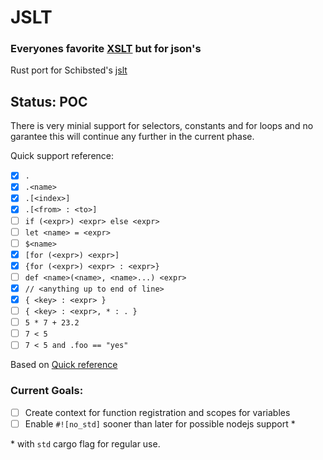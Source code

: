 # JSLT

### Everyones favorite [XSLT](https://www.w3schools.com/xml/xsl_intro.asp) but for json's

Rust port for Schibsted's [jslt](https://github.com/schibsted/jslt#jslt)

## Status: POC

There is very minial support for selectors, constants and for loops and no garantee this will continue any further in the current phase.

Quick support reference:

- [x] `.`
- [x] `.<name>`
- [x] `.[<index>]`
- [x] `.[<from> : <to>]`
- [ ] `if (<expr>) <expr> else <expr>`
- [ ] `let <name> = <expr>`
- [ ] `$<name>`
- [x] `[for (<expr>) <expr>]`
- [x] `{for (<expr>) <expr> : <expr>}`
- [ ] `def <name>(<name>, <name>...) <expr>	`
- [x] `// <anything up to end of line>`
- [x] `{ <key> : <expr> }`
- [ ] `{ <key> : <expr>, * : . }`
- [ ] `5 * 7 + 23.2`
- [ ] `7 < 5`
- [ ] `7 < 5 and .foo == "yes"`
 
Based on [Quick reference](https://github.com/schibsted/jslt#quick-references)

### Current Goals:

- [ ] Create context for function registration and scopes for variables
- [ ] Enable `#![no_std]` sooner than later for possible nodejs support *

\* with `std` cargo flag for regular use.
